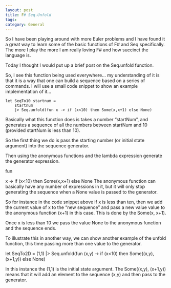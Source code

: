 ```yaml
---
layout: post
title: F# Seq.Unfold
tags: 
category: General
---
```

So I have been playing around with more Euler problems and I have found it a great way to learn some of the basic functions of F# and Seq specifically. The more I play the more I am really loving F# and how succinct the language is.

Today I thought I would put up a brief post on the Seq.unfold function.

So, I see this function being used everywhere… my understanding of it is that it is a way that one can build a sequence based on a series of commands. I will use a small code snippet to show an example implementation of it…

~~~
let SeqTo10 startnum =
    startnum
    |> Seq.unfold(fun x -> if (x<10) then Some(x,x+1) else None)
~~~

Basically what this function does is takes a number “startNum”, and generates a sequence of all the numbers between startNum and 10 (provided startNum is less than 10).

So the first thing we do is pass the starting number (or initial state argument) into the sequence generator.

Then using the anonymous functions and the lambda expression generate the generator expression.

fun

x -> if (x<10) then Some(x,x+1) else None
The anonymous function can basically have any number of expressions in it, but it will only stop generating the sequence when a None value is passed to the generator.

So for instance in the code snippet above if x is less than ten, then we add the current value of x to the “new sequence” and pass a new value value to the anonymous function (x+1) in this case. This is done by the Some(x, x+1).

Once x is less than 10 we pass the value None to the anonymous function and the sequence ends.

To illustrate this in another way, we can show another example of the unfold function, this time passing more than one value to the generator.

let SeqTo2D =
    (1,1)
    |> Seq.unfold(fun (x,y) -> if (x<10) then Some((x,y),(x+1,y)) else None)

In this instance the (1,1) is the initial state argument. The Some((x,y), (x+1,y)) means that it will add an element to the sequence (x,y) and then pass to the generator.
